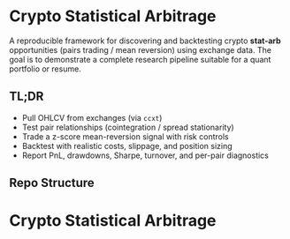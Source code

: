 # Crypto Statistical Arbitrage

A reproducible framework for discovering and backtesting crypto **stat-arb** opportunities (pairs trading / mean reversion) using exchange data. The goal is to demonstrate a complete research pipeline suitable for a quant portfolio or resume.

## TL;DR
- Pull OHLCV from exchanges (via `ccxt`)
- Test pair relationships (cointegration / spread stationarity)
- Trade a z-score mean-reversion signal with risk controls
- Backtest with realistic costs, slippage, and position sizing
- Report PnL, drawdowns, Sharpe, turnover, and per-pair diagnostics

## Repo Structure
# Crypto Statistical Arbitrage

